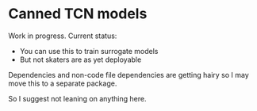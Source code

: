 # Canned TCN models

Work in progress. Current status:

 - You can use this to train surrogate models
 - But not skaters are as yet deployable 

Dependencies and non-code file dependencies are getting hairy so I may move this to a separate package. 

So I suggest not leaning on anything here. 
